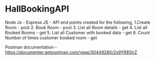 # HallBookingAPI
 Node Js - Express JS - API end points created for the following,
1.Create Room - post
2. Book Room - post
3. List all Room details - get
4. List all Booked Rooms - get
5. List all Customer with booked data - get
6. Count Number of times customer booked room - get

Postman documentation - https://documenter.getpostman.com/view/30449280/2s9YR85trZ

